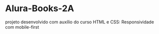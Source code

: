 # Alura-Books-2A
projeto desenvolvido com auxílio do curso HTML e CSS: Responsividade com mobile-first
